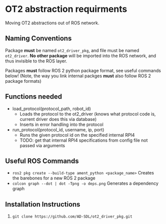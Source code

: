 # OT2 abstraction requirments
Moving OT2 abstractions out of ROS network. 

## Naming Conventions
Package **must** be named `ot2_driver_pkg`, and file must be named `ot2_driver`. **No other package** will be imported into the ROS network, and thus invisible to the ROS layer.  

Packages **must** follow ROS 2 python package format, see useful commands below! (Note, the way you link internal packges **must** also follow ROS 2 package formats)

## Functions needed 
* load_protocol(protocol_path, robot_id)
    * Loads the protocol to the ot2_driver (knows what protocol code is, current driver does this via database)
    * Inserts in error handling into the protocol
* run_protocol(protocol_id, username, ip, port)
    * Runs the given protocol id on the specified internal RPI4
    * TODO: get that internal RPI4 specifications from config file not passed via arguments

## Useful ROS Commands
* `ros2 pkg create --build-type ament_python <package_name>` Creates the barebones for a new ROS 2 package
* `colcon graph --dot | dot -Tpng -o deps.png` Generates a dependency graph

## Installation Instructions
1. `git clone https://github.com/AD-SDL/ot2_driver_pkg.git`
